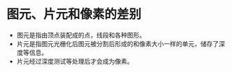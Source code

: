 # 图元、片元和像素的差别

+ 图元是指由顶点装配成的点，线段和各种图形。
+ 片元是指图元光栅化后图元被分割后形成的和像素大小一样的单元，储存了深度等信息。
+ 片元经过深度测试等处理后才会成为像素。